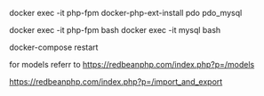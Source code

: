 docker exec -it php-fpm docker-php-ext-install pdo pdo_mysql

docker exec -it php-fpm bash
docker exec -it mysql bash

 docker-compose restart



for models referr to https://redbeanphp.com/index.php?p=/models

https://redbeanphp.com/index.php?p=/import_and_export